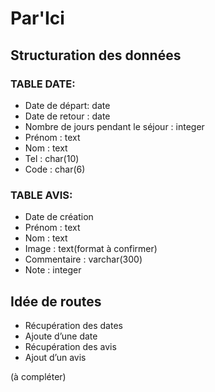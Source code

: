 # Par'Ici

## Structuration des données

### TABLE DATE: 
* Date de départ: date 
* Date de retour : date 
* Nombre de jours pendant le séjour : integer 
* Prénom : text
* Nom : text
* Tel : char(10)
* Code : char(6)


### TABLE AVIS: 
* Date de création
* Prénom : text 
* Nom : text 
* Image : text(format à confirmer)
* Commentaire : varchar(300)
* Note : integer


## Idée de routes
* Récupération des dates 
* Ajoute d’une date 
* Récupération des avis 
* Ajout d’un avis

(à compléter)

